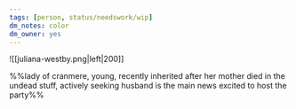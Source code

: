 ```yaml
---
tags: [person, status/needswork/wip]
dm_notes: color
dm_owner: yes
---
```


![[juliana-westby.png|left|200]]


%%lady of cranmere, young, recently inherited after her mother died in the undead stuff, actively seeking husband is the main news
excited to host the party%%

